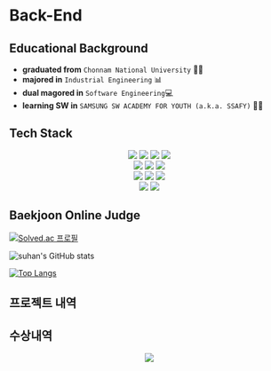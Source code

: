 # Back-End 

## Educational Background

- **graduated from** `Chonnam National University` 👨‍🎓
- **majored in** `Industrial Engineering` 📊
- **dual magored in** `Software Engineering`:computer:
- **learning SW in** `SAMSUNG SW ACADEMY FOR YOUTH (a.k.a. SSAFY)` 👨‍💻

## Tech Stack
<div align=center>
  <img src="https://img.shields.io/badge/Python-2E64FE?style=flat-square&logo=Python&logoColor=white"/> 
  <img src="https://img.shields.io/badge/Django-FFE400?style=flat-square&logo=Django&logoColor=white"/>
  <img src="https://img.shields.io/badge/Java-007396?style=flat-square&logo=Java&logoColor=white"/>
  <img src="https://img.shields.io/badge/Spring Boot-6DB33F?style=flat-square&logo=Spring Boot&logoColor=white"/>
  <br>
  <img src="https://img.shields.io/badge/SQLite-003B57?style=flat-square&logo=SQLite&logoColor=white"/>
  <img src="https://img.shields.io/badge/MySQL-4479A1?style=flat-square&logo=MySQL&logoColor=white"/>
  <img src="https://img.shields.io/badge/Redis-DC382D?style=flat-square&logo=Redis&logoColor=white"/>
  <br>
  <img src="https://img.shields.io/badge/Elasticsearch-005571?style=flat-square&logo=Elasticsearch&logoColor=white"/>
  <img src="https://img.shields.io/badge/Logstash-005571?style=flat-square&logo=Logstash&logoColor=white"/>
  <img src="https://img.shields.io/badge/Kibana-005571?style=flat-square&logo=Kibana&logoColor=white"/>
  <br>
  <img src="https://img.shields.io/badge/AWS-232F3E?style=flat-square&logo=Amazon AWS&logoColor=white"/>
  <img src="https://img.shields.io/badge/Docker-2496ED?style=flat-square&logo=Docker&logoColor=white"/>
  
</div>





## Baekjoon Online Judge
[![Solved.ac
프로필](http://mazassumnida.wtf/api/v2/generate_badge?boj=suhan0319)](https://solved.ac/suhan0319)



![suhan's GitHub stats](https://github-readme-stats.vercel.app/api?username=suhanchoi&show_icons=true&theme=solarized-light)

[![Top Langs](https://github-readme-stats.vercel.app/api/top-langs/?username=suhanchoi&layout=compact)](https://github.com/anuraghazra/github-readme-stats)

## 프로젝트 내역

## 수상내역

<p align="center">
  <a href="https://hits.seeyoufarm.com"><img src="https://hits.seeyoufarm.com/api/count/incr/badge.svg?url=https%3A%2F%2Fgithub.com%2Fsuhanchoi%2Fhit-counter&count_bg=%23D3D9BD&title_bg=%23E9DCDC&icon=&icon_color=%230D0D0D&title=hits&edge_flat=false"/></a>
</p>

